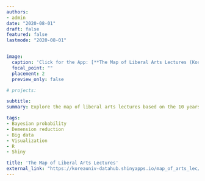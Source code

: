 ```yaml
---
authors:
- admin
date: "2020-08-01"
draft: false
featured: false
lastmode: "2020-08-01"


image:
  caption: 'Click for the App: [**The Map of Liberal Arts Lectures (Korean)**](https://koreauniv-datahub.shinyapps.io/map_of_arts_lec/)'
  focal_point: ""
  placement: 2
  preview_only: false

# projects: 

subtitle: 
summary: Explore the map of liberal arts lectures based on the 10 years of Korea University's course history.

tags:
- Bayesian probability
- Demension reduction
- Big data
- Visualization
- R
- Shiny

title: 'The Map of Liberal Arts Lectures'
external_link: "https://koreauniv-datahub.shinyapps.io/map_of_arts_lec/"
---
```




